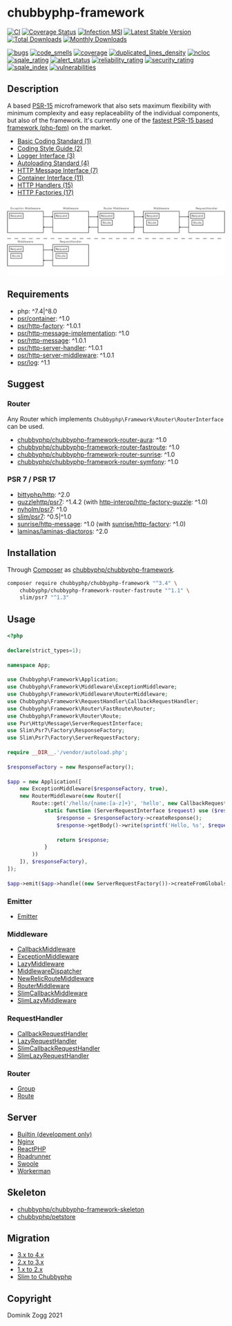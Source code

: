 # chubbyphp-framework

[![CI](https://github.com/chubbyphp/chubbyphp-framework/workflows/CI/badge.svg?branch=master)](https://github.com/chubbyphp/chubbyphp-framework/actions?query=workflow%3ACI)
[![Coverage Status](https://coveralls.io/repos/github/chubbyphp/chubbyphp-framework/badge.svg?branch=master)](https://coveralls.io/github/chubbyphp/chubbyphp-framework?branch=master)
[![Infection MSI](https://badge.stryker-mutator.io/github.com/chubbyphp/chubbyphp-framework/master)](https://dashboard.stryker-mutator.io/reports/github.com/chubbyphp/chubbyphp-framework/master)
[![Latest Stable Version](https://poser.pugx.org/chubbyphp/chubbyphp-framework/v/stable.png)](https://packagist.org/packages/chubbyphp/chubbyphp-framework)
[![Total Downloads](https://poser.pugx.org/chubbyphp/chubbyphp-framework/downloads.png)](https://packagist.org/packages/chubbyphp/chubbyphp-framework)
[![Monthly Downloads](https://poser.pugx.org/chubbyphp/chubbyphp-framework/d/monthly)](https://packagist.org/packages/chubbyphp/chubbyphp-framework)

[![bugs](https://sonarcloud.io/api/project_badges/measure?project=chubbyphp_chubbyphp-framework&metric=bugs)](https://sonarcloud.io/dashboard?id=chubbyphp_chubbyphp-framework)
[![code_smells](https://sonarcloud.io/api/project_badges/measure?project=chubbyphp_chubbyphp-framework&metric=code_smells)](https://sonarcloud.io/dashboard?id=chubbyphp_chubbyphp-framework)
[![coverage](https://sonarcloud.io/api/project_badges/measure?project=chubbyphp_chubbyphp-framework&metric=coverage)](https://sonarcloud.io/dashboard?id=chubbyphp_chubbyphp-framework)
[![duplicated_lines_density](https://sonarcloud.io/api/project_badges/measure?project=chubbyphp_chubbyphp-framework&metric=duplicated_lines_density)](https://sonarcloud.io/dashboard?id=chubbyphp_chubbyphp-framework)
[![ncloc](https://sonarcloud.io/api/project_badges/measure?project=chubbyphp_chubbyphp-framework&metric=ncloc)](https://sonarcloud.io/dashboard?id=chubbyphp_chubbyphp-framework)
[![sqale_rating](https://sonarcloud.io/api/project_badges/measure?project=chubbyphp_chubbyphp-framework&metric=sqale_rating)](https://sonarcloud.io/dashboard?id=chubbyphp_chubbyphp-framework)
[![alert_status](https://sonarcloud.io/api/project_badges/measure?project=chubbyphp_chubbyphp-framework&metric=alert_status)](https://sonarcloud.io/dashboard?id=chubbyphp_chubbyphp-framework)
[![reliability_rating](https://sonarcloud.io/api/project_badges/measure?project=chubbyphp_chubbyphp-framework&metric=reliability_rating)](https://sonarcloud.io/dashboard?id=chubbyphp_chubbyphp-framework)
[![security_rating](https://sonarcloud.io/api/project_badges/measure?project=chubbyphp_chubbyphp-framework&metric=security_rating)](https://sonarcloud.io/dashboard?id=chubbyphp_chubbyphp-framework)
[![sqale_index](https://sonarcloud.io/api/project_badges/measure?project=chubbyphp_chubbyphp-framework&metric=sqale_index)](https://sonarcloud.io/dashboard?id=chubbyphp_chubbyphp-framework)
[![vulnerabilities](https://sonarcloud.io/api/project_badges/measure?project=chubbyphp_chubbyphp-framework&metric=vulnerabilities)](https://sonarcloud.io/dashboard?id=chubbyphp_chubbyphp-framework)

## Description

A based [PSR-15][8] microframework that also sets maximum flexibility with minimum complexity and easy replaceability of the individual components, but also of the framework.
It's currently one of the [fastest PSR-15 based framework (php-fpm)][1] on the market.

 * [Basic Coding Standard (1)][2]
 * [Coding Style Guide (2)][3]
 * [Logger Interface (3)][4]
 * [Autoloading Standard (4)][5]
 * [HTTP Message Interface (7)][6]
 * [Container Interface (11)][7]
 * [HTTP Handlers (15)][8]
 * [HTTP Factories (17)][9]

![Application workflow](doc/Resources/workflow.png?raw=true "Application workflow")

## Requirements

 * php: ^7.4|^8.0
 * [psr/container][20]: ^1.0
 * [psr/http-factory][21]: ^1.0.1
 * [psr/http-message-implementation][22]: ^1.0
 * [psr/http-message][23]: ^1.0.1
 * [psr/http-server-handler][24]: ^1.0.1
 * [psr/http-server-middleware][25]: ^1.0.1
 * [psr/log][25]: ^1.1

## Suggest

### Router

Any Router which implements `Chubbyphp\Framework\Router\RouterInterface` can be used.

 * [chubbyphp/chubbyphp-framework-router-aura][30]: ^1.0
 * [chubbyphp/chubbyphp-framework-router-fastroute][31]: ^1.0
 * [chubbyphp/chubbyphp-framework-router-sunrise][32]: ^1.0
 * [chubbyphp/chubbyphp-framework-router-symfony][33]: ^1.0

### PSR 7 / PSR 17

 * [bittyphp/http][40]: ^2.0
 * [guzzlehttp/psr7][41]: ^1.4.2 (with [http-interop/http-factory-guzzle][42]: ^1.0)
 * [nyholm/psr7][43]: ^1.0
 * [slim/psr7][44]: ^0.5|^1.0
 * [sunrise/http-message][45]: ^1.0 (with [sunrise/http-factory][46]: ^1.0)
 * [laminas/laminas-diactoros][47]: ^2.0

## Installation

Through [Composer](http://getcomposer.org) as [chubbyphp/chubbyphp-framework][60].

```bash
composer require chubbyphp/chubbyphp-framework "^3.4" \
    chubbyphp/chubbyphp-framework-router-fastroute "^1.1" \
    slim/psr7 "^1.3"
```

## Usage

```php
<?php

declare(strict_types=1);

namespace App;

use Chubbyphp\Framework\Application;
use Chubbyphp\Framework\Middleware\ExceptionMiddleware;
use Chubbyphp\Framework\Middleware\RouterMiddleware;
use Chubbyphp\Framework\RequestHandler\CallbackRequestHandler;
use Chubbyphp\Framework\Router\FastRoute\Router;
use Chubbyphp\Framework\Router\Route;
use Psr\Http\Message\ServerRequestInterface;
use Slim\Psr7\Factory\ResponseFactory;
use Slim\Psr7\Factory\ServerRequestFactory;

require __DIR__.'/vendor/autoload.php';

$responseFactory = new ResponseFactory();

$app = new Application([
    new ExceptionMiddleware($responseFactory, true),
    new RouterMiddleware(new Router([
        Route::get('/hello/{name:[a-z]+}', 'hello', new CallbackRequestHandler(
            static function (ServerRequestInterface $request) use ($responseFactory) {
                $response = $responseFactory->createResponse();
                $response->getBody()->write(sprintf('Hello, %s', $request->getAttribute('name')));

                return $response;
            }
        ))
    ]), $responseFactory),
]);

$app->emit($app->handle((new ServerRequestFactory())->createFromGlobals()));
```

### Emitter

 * [Emitter][65]

### Middleware

 * [CallbackMiddleware][70]
 * [ExceptionMiddleware][71]
 * [LazyMiddleware][72]
 * [MiddlewareDispatcher][73]
 * [NewRelicRouteMiddleware][74]
 * [RouterMiddleware][75]
 * [SlimCallbackMiddleware][76]
 * [SlimLazyMiddleware][77]

### RequestHandler

 * [CallbackRequestHandler][80]
 * [LazyRequestHandler][81]
 * [SlimCallbackRequestHandler][82]
 * [SlimLazyRequestHandler][83]

### Router

 * [Group][90]
 * [Route][91]

## Server

 * [Builtin (development only)][100]
 * [Nginx][101]
 * [ReactPHP][102]
 * [Roadrunner][103]
 * [Swoole][104]
 * [Workerman][105]

## Skeleton

 * [chubbyphp/chubbyphp-framework-skeleton][200]
 * [chubbyphp/petstore][201]

## Migration

 * [3.x to 4.x][212]
 * [2.x to 3.x][211]
 * [1.x to 2.x][210]
 * [Slim to Chubbyphp][219]

## Copyright

Dominik Zogg 2021

[1]: https://github.com/the-benchmarker/web-frameworks#results

[2]: https://www.php-fig.org/psr/psr-1
[3]: https://www.php-fig.org/psr/psr-2
[4]: https://www.php-fig.org/psr/psr-3
[5]: https://www.php-fig.org/psr/psr-4
[6]: https://www.php-fig.org/psr/psr-7
[7]: https://www.php-fig.org/psr/psr-11
[8]: https://www.php-fig.org/psr/psr-15
[9]: https://www.php-fig.org/psr/psr-17

[15]: https://travis-ci.org/chubbyphp/chubbyphp-framework

[20]: https://packagist.org/packages/psr/container
[21]: https://packagist.org/packages/psr/http-factory
[22]: https://packagist.org/packages/psr/http-message-implementation
[23]: https://packagist.org/packages/psr/http-message
[24]: https://packagist.org/packages/psr/http-server-handler
[25]: https://packagist.org/packages/psr/http-server-middleware
[26]: https://packagist.org/packages/psr/log

[30]: https://github.com/chubbyphp/chubbyphp-framework-router-aura#usage
[31]: https://github.com/chubbyphp/chubbyphp-framework-router-fastroute#usage
[32]: https://github.com/chubbyphp/chubbyphp-framework-router-sunrise#usage
[33]: https://github.com/chubbyphp/chubbyphp-framework-router-symfony#usage

[40]: https://packagist.org/packages/bittyphp/http
[41]: https://packagist.org/packages/guzzlehttp/psr7
[42]: https://packagist.org/packages/http-interop/http-factory-guzzle
[43]: https://packagist.org/packages/nyholm/psr7
[44]: https://packagist.org/packages/slim/psr7
[45]: https://packagist.org/packages/sunrise/http-message
[46]: https://packagist.org/packages/sunrise/http-factory
[47]: https://packagist.org/packages/laminas/laminas-diactoros

[60]: https://packagist.org/packages/chubbyphp/chubbyphp-framework

[65]: doc/Emitter/Emitter.md

[70]: doc/Middleware/CallbackMiddleware.md
[71]: doc/Middleware/ExceptionMiddleware.md
[72]: doc/Middleware/LazyMiddleware.md
[73]: doc/Middleware/MiddlewareDispatcher.md
[74]: doc/Middleware/NewRelicRouteMiddleware.md
[75]: doc/Middleware/RouterMiddleware.md
[76]: doc/Middleware/SlimCallbackMiddleware.md
[77]: doc/Middleware/SlimLazyMiddleware.md

[80]: doc/RequestHandler/CallbackRequestHandler.md
[81]: doc/RequestHandler/LazyRequestHandler.md
[82]: doc/RequestHandler/SlimCallbackRequestHandler.md
[83]: doc/RequestHandler/SlimLazyRequestHandler.md

[90]: doc/Router/Group.md
[91]: doc/Router/Route.md

[100]: doc/Server/Builtin.md
[101]: doc/Server/Nginx.md
[102]: doc/Server/ReactPHP.md
[103]: doc/Server/Roadrunner.md
[104]: https://github.com/chubbyphp/chubbyphp-swoole-request-handler#usage
[105]: https://github.com/chubbyphp/chubbyphp-workerman-request-handler#usage

[200]: https://packagist.org/packages/chubbyphp/chubbyphp-framework-skeleton
[201]: https://packagist.org/packages/chubbyphp/petstore

[210]: doc/Migration/1.x-2.x.md
[211]: doc/Migration/2.x-3.x.md
[212]: doc/Migration/3.x-4.x.md
[219]: doc/Migration/Slim-Chubbyphp.md

